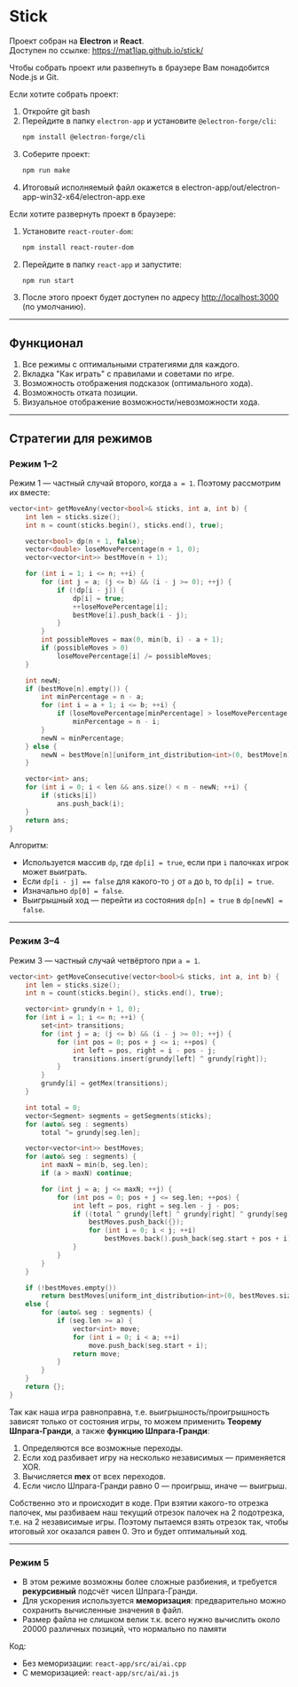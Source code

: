 # Stick

Проект собран на **Electron** и **React**.  
Доступен по ссылке:
https://mat1lap.github.io/stick/

Чтобы собрать проект или развепнуть в браузере Вам понадобится Node.js и Git.

Если хотите собрать проект:
1. Откройте git bash
2. Перейдите в папку `electron-app` и установите `@electron-forge/cli`:
   ```bash
   npm install @electron-forge/cli
   ```
3. Соберите проект:
   ```bash
   npm run make
   ```
4. Итоговый исполняемый файл окажется в electron-app/out/electron-app-win32-x64/electron-app.exe

Если хотите развернуть проект в браузере:
1. Установите `react-router-dom`:
   ```bash
   npm install react-router-dom
   ```
2. Перейдите в папку `react-app` и запустите:
   ```bash
   npm run start
   ```
3. После этого проект будет доступен по адресу [http://localhost:3000](http://localhost:3000) (по умолчанию).

---

## Функционал

1. Все режимы с оптимальными стратегиями для каждого.
2. Вкладка "Как играть" с правилами и советами по игре.
3. Возможность отображения подсказок (оптимального хода).
4. Возможность отката позиции.
5. Визуальное отображение возможности/невозможности хода.

---

## Стратегии для режимов

### Режим 1–2

Режим 1 — частный случай второго, когда `a = 1`. Поэтому рассмотрим их вместе:

```cpp
vector<int> getMoveAny(vector<bool>& sticks, int a, int b) {
    int len = sticks.size();
    int n = count(sticks.begin(), sticks.end(), true);

    vector<bool> dp(n + 1, false);
    vector<double> loseMovePercentage(n + 1, 0);
    vector<vector<int>> bestMove(n + 1);

    for (int i = 1; i <= n; ++i) {
        for (int j = a; (j <= b) && (i - j >= 0); ++j) {
            if (!dp[i - j]) {
                dp[i] = true;
                ++loseMovePercentage[i];
                bestMove[i].push_back(i - j);
            }
        }
        int possibleMoves = max(0, min(b, i) - a + 1);
        if (possibleMoves > 0)
            loseMovePercentage[i] /= possibleMoves;
    }

    int newN;
    if (bestMove[n].empty()) {
        int minPercentage = n - a;
        for (int i = a + 1; i <= b; ++i) {
            if (loseMovePercentage[minPercentage] > loseMovePercentage[n - i])
                minPercentage = n - i;
        }
        newN = minPercentage;
    } else {
        newN = bestMove[n][uniform_int_distribution<int>(0, bestMove[n].size() - 1)(rnd)];
    }

    vector<int> ans;
    for (int i = 0; i < len && ans.size() < n - newN; ++i) {
        if (sticks[i])
            ans.push_back(i);
    }
    return ans;
}
```

Алгоритм:

- Используется массив `dp`, где `dp[i] = true`, если при `i` палочках игрок может выиграть.
- Если `dp[i - j] == false` для какого-то `j` от `a` до `b`, то `dp[i] = true`.
- Изначально `dp[0] = false`.
- Выигрышный ход — перейти из состояния `dp[n] = true` в `dp[newN] = false`.

---

### Режим 3–4

Режим 3 — частный случай четвёртого при `a = 1`.

```cpp
vector<int> getMoveConsecutive(vector<bool>& sticks, int a, int b) {
    int len = sticks.size();
    int n = count(sticks.begin(), sticks.end(), true);

    vector<int> grundy(n + 1, 0);
    for (int i = 1; i <= n; ++i) {
        set<int> transitions;
        for (int j = a; (j <= b) && (i - j >= 0); ++j) {
            for (int pos = 0; pos + j <= i; ++pos) {
                int left = pos, right = i - pos - j;
                transitions.insert(grundy[left] ^ grundy[right]);
            }
        }
        grundy[i] = getMex(transitions);
    }

    int total = 0;
    vector<Segment> segments = getSegments(sticks);
    for (auto& seg : segments)
        total ^= grundy[seg.len];

    vector<vector<int>> bestMoves;
    for (auto& seg : segments) {
        int maxN = min(b, seg.len);
        if (a > maxN) continue;

        for (int j = a; j <= maxN; ++j) {
            for (int pos = 0; pos + j <= seg.len; ++pos) {
                int left = pos, right = seg.len - j - pos;
                if ((total ^ grundy[left] ^ grundy[right] ^ grundy[seg.len]) == 0) {
                    bestMoves.push_back({});
                    for (int i = 0; i < j; ++i)
                        bestMoves.back().push_back(seg.start + pos + i);
                }
            }
        }
    }

    if (!bestMoves.empty())
        return bestMoves[uniform_int_distribution<int>(0, bestMoves.size() - 1)(rnd)];
    else {
        for (auto& seg : segments) {
            if (seg.len >= a) {
                vector<int> move;
                for (int i = 0; i < a; ++i)
                    move.push_back(seg.start + i);
                return move;
            }
        }
    }
    return {};
}
```

Так как наша игра равноправна, т.е. выигрышность/проигрышность зависят только от состояния игры, то можем применить **Теорему Шпрага-Гранди**, а также **функцию Шпрага-Гранди**:
1. Определяются все возможные переходы.
2. Если ход разбивает игру на несколько независимых — применяется XOR.
3. Вычисляется **mex** от всех переходов.
4. Если число Шпрага-Гранди равно 0 — проигрыш, иначе — выигрыш.

Собственно это и происходит в коде. При взятии какого-то отрезка палочек, мы разбиваем наш текущий отрезок палочек на 2 подотрезка, т.е. на 2 независимые игры. Поэтому пытаемся взять отрезок так, чтобы итоговый xor оказался равен 0. Это и будет оптимальный ход.

---

### Режим 5
- В этом режиме возможны более сложные разбиения, и требуется **рекурсивный** подсчёт чисел Шпрага-Гранди.
- Для ускорения используется **меморизация**: предварительно можно сохранить вычисленные значения в файл.
- Размер файла не слишком велик т.к. всего нужно вычислить около 20000 различных позиций, что нормально по памяти

Код:

- Без меморизации: `react-app/src/ai/ai.cpp`
- С меморизацией: `react-app/src/ai/ai.js`
